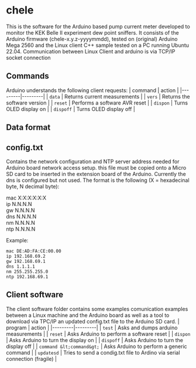 # chele
This is the software for the Arduino based pump current meter developed to monitor the KEK Belle II experiment dew point sniffers.
It consists of the Arduino firmware (chele-x.y.z-yyyymmdd), tested on (original) Arduino Mega 2560 and the Linux client C++ sample tested on a PC running Ubuntu 22.04.
Communication between Linux Client and arduino is via TCP/IP socket connection

## Commands
Arduino understands the following client requests:
| command | action |
|---------|---------|
| `data` | Returns current measurements |
| `vers` | Returns the software version |
| `reset` | Performs a software AVR reset |
| `dispon` | Turns OLED display on |
| `dispoff` | Turns OLED display off |

## Data format

## config.txt
Contains the network configuration and NTP server address needed for Arduino board network access setup. this file must be copied onto a Micro SD card to be inserted in the extension board of the Arduino.
Currently the dns is configured but not used.
The format is the following (X = hexadecinal byte, N decimal byte):

mac X:X:X:X:X:X <br>
ip N.N.N.N <br>
gw N.N.N.N <br>
dns N.N.N.N <br>
nm N.N.N.N <br>
ntp N.N.N.N <br>

Example:

    mac DE:AD:FA:CE:00.00
    ip 192.168.69.2
    gw 192.168.69.1
    dns 1.1.1.1
    nm 255.255.255.0
    ntp 192.168.69.1

## Client software
The client software folder contains some examples comunication examples between a Linux machine and the Arduino board as well as a tool to download via TPC/IP an updated config.txt file to the Arduino SD card.
| program | action |
|---------|---------|
| `test` | Asks and dumps arduino measurements  |
| `reset` | Asks Arduino to perform a software reset |
| `dispon` | Asks Arduino to turn the display on |
| `dispoff` | Asks Arduino to turn the display off |
| `command &lt;command&gt;` | Asks Arduino to perform a generic command |
| `updatesd` | Tries to send a condig.txt file to Ardino via serial connection (fragile) |




